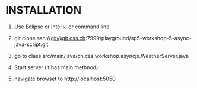 # INSTALLATION

1. Use Eclipse or IntelliJ or command line
2. git clone ssh://git@git.css.ch:7999/playground/sp5-workshop-5-async-java-script.git
3. go to class src/main/java/ch.css.workshop.asyncjs.WeatherServer.java
4. Start server (it has main methnod)

5. navigate browset to http://localhost:5050




